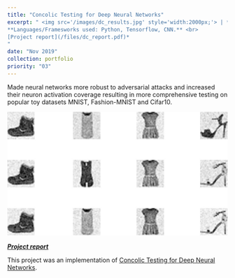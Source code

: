 ```yaml
---
title: "Concolic Testing for Deep Neural Networks"
excerpt: " <img src='/images/dc_results.jpg' style='width:2000px;'> | *Made neural networks more robust to adversarial attacks and increased their neuron activation coverage resulting in more comprehensive testing on popular toy datasets MNIST, Fashion-MNIST and Cifar10. <br/> <br/> 
**Languages/Framesworks used: Python, Tensorflow, CNN.** <br> 
[Project report](/files/dc_report.pdf)*  
"
date: "Nov 2019"
collection: portfolio
priority: "03"
---
```


Made neural networks more robust to adversarial attacks and increased their neuron activation coverage resulting in more comprehensive testing on popular toy datasets MNIST, Fashion-MNIST and Cifar10.

<img src='/images/dc_results.jpg'>

***[Project report](../../files/dc_report.pdf)***


This project was an implementation of [Concolic Testing for Deep Neural Networks](https://arxiv.org/abs/1805.00089).